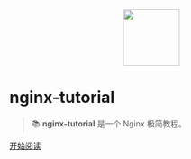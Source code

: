 <div align="center"><img width="100px" src="https://raw.githubusercontent.com/dunwu/images/master/common/dunwu-logo.png" /></div>

# nginx-tutorial

> 📚 **nginx-tutorial** 是一个 Nginx 极简教程。

[开始阅读](README.md)

